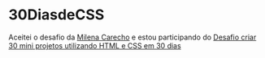 # 30DiasdeCSS

Aceitei o desafio da [Milena Carecho](https://github.com/MilenaCarecho) e estou participando do [Desafio criar 30 mini projetos utilizando HTML e CSS em 30 dias ](https://github.com/MilenaCarecho/30diasDeCSS)


